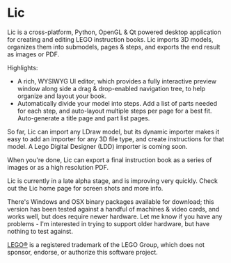 # Lic

Lic is a cross-platform, Python, OpenGL & Qt powered desktop application for creating and editing LEGO instruction books. Lic imports 3D models, organizes them into submodels, pages & steps, and exports the end result as images or PDF.

Highlights:

- A rich, WYSIWYG UI editor, which provides a fully interactive preview window along side a drag & drop-enabled navigation tree, to help organize and layout your book.
- Automatically divide your model into steps. Add a list of parts needed for each step, and auto-layout multiple steps per page for a best fit. Auto-generate a title page and part list pages.
 
So far, Lic can import any LDraw model, but its dynamic importer makes it easy to add an importer for any 3D file type, and create instructions for that model. A Lego Digital Designer (LDD) importer is coming soon.

When you're done, Lic can export a final instruction book as a series of images or as a high resolution PDF.

Lic is currently in a late alpha stage, and is improving very quickly. Check out the Lic home page for screen shots and more info.

There's Windows and OSX binary packages available for download; this version has been tested against a handful of machines & video cards, and works well, but does require newer hardware. Let me know if you have any problems - I'm interested in trying to support older hardware, but have nothing to test against.

[LEGO®](http://lego.com/) is a registered trademark of the LEGO Group, which does not sponsor, endorse, or authorize this software project.
